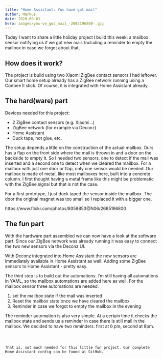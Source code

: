 ```yaml
---
title: "Home Assistant: You have got mail"
author: Markus
date: 2020-09-01
hero: images/you-ve_got_mail_-2685196800-.jpg
---
```

Today I want to share a little holiday project I build this week: a mailbox sensor notifying us if we got new mail. Including a reminder to empty the mailbox in case we forgot about that.

## How does it work?

The project is build using two Xiaomi ZigBee contact sensors I had leftover. Our smart home setup <link> already has a ZigBee network running using a Conbee II stick. Of course, it is integrated with Home Assistant already.

<zeichnung>

## The hard(ware) part

Devices needed for this project:

* 2 ZigBee contact sensors (e.g. Xiaomi…)
* ZigBee network (for example via Deconz)
* Home Assistant
* Duck tape, hot glue, etc. 

The setup depends a little on the construction of the actual mailbox. Ours has a flap on the front side where the mail is thrown in and a door on the backside to empty it. So I needed two sensors, one to detect if the mail was inserted and a second one to detect when we cleared the mailbox. For a mailbox with just one door or flap, only one sensor would be needed. Our mailbox is made of metal, like most mailboxes here, built into a concrete column. I first thought having a metal frame like this might be problematic with the ZigBee signal but that is not the case.

For a first prototype, I just duck taped the sensor inside the mailbox. The door the original magnet was too small so I replaced it with a bigger one.

<foto>
https://www.flickr.com/photos/8058853@N06/2685196800

## The fun part

With the hardware part assembled we can now have a look at the software part. Since our ZigBee network was already running it was easy to connect the two new sensors via the Deconz UI.

<screenshot>

With Deconz integrated into Home Assistant the new sensors are immediately available in Home Assistant as well. Adding some ZigBee sensors to Home Assistant - pretty easy.

The third step is to build out the automations. I’m still having all automations in YAML, so the mailbox automations are added here as well. For the mailbox sensor three automations are needed:

1. set the mailbox state if the mail was inserted
2. Reset the mailbox state once we have cleared the mailbox
3. Reminder in case we forgot to empty the mailbox in the evening

The reminder automation is also very simple. At a certain time it checks the mailbox state and sends us a reminder in case there is still mail in the mailbox. We decided to have two reminders: first at 6 pm, second at 8pm.

<code>

That is, not much needed for this little fun project. Our complete Home Assistant config can be found at GitHub.